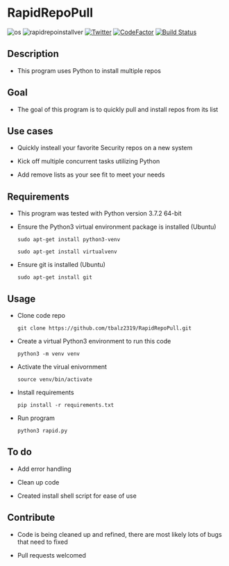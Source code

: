 # RapidRepoPull

![os](https://img.shields.io/badge/OS-Linux,%20macOS-yellow.svg)
![rapidrepoinstallver](https://img.shields.io/badge/version-1.3.1-red.svg)
[![Twitter](https://img.shields.io/badge/twitter-@xtbalz-blue.svg)](https://twitter.com/xtbalz)
[![CodeFactor](https://www.codefactor.io/repository/github/tbalz2319/rapidrepopull/badge)](https://www.codefactor.io/repository/github/tbalz2319/rapidrepopull)
[![Build Status](https://travis-ci.com/tbalz2319/RapidRepoPull.svg?token=QYYAGdpg1FpLiGsNAJgb&branch=master)](https://travis-ci.com/tbalz2319/RapidRepoPull)

## Description

- This program uses Python to install multiple repos

## Goal

- The goal of this program is to quickly pull and install repos from its list

## Use cases

- Quickly insteall your favorite Security repos on a new system

- Kick off multiple concurrent tasks utilizing Python

- Add remove lists as your see fit to meet your needs

## Requirements

- This program was tested with Python version 3.7.2 64-bit

- Ensure the Python3 virtual environment package is installed (Ubuntu)

    ```sudo apt-get install python3-venv```

    ```sudo apt-get install virtualvenv```

- Ensure git is installed (Ubuntu)

    ```sudo apt-get install git```

## Usage

- Clone code repo

    ```git clone https://github.com/tbalz2319/RapidRepoPull.git```

- Create a virtual Python3 environment to run this code

    ```python3 -m venv venv```

- Activate the virual enivornment

    ```source venv/bin/activate```

- Install requirements

    ```pip install -r requirements.txt```

- Run program

    ```python3 rapid.py```

## To do

- Add error handling

- Clean up code

- Created install shell script for ease of use

## Contribute

- Code is being cleaned up and refined, there are most likely lots of bugs that need to fixed

- Pull requests welcomed
